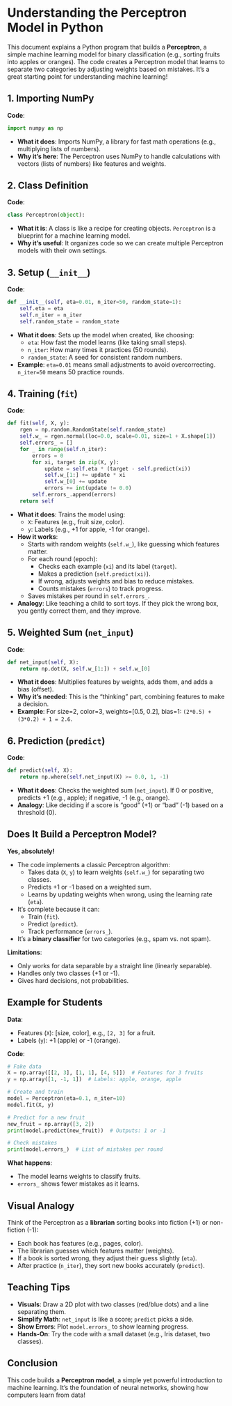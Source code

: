 # Understanding the Perceptron Model in Python

This document explains a Python program that builds a **Perceptron**, a simple machine learning model for binary classification (e.g., sorting fruits into apples or oranges). The code creates a Perceptron model that learns to separate two categories by adjusting weights based on mistakes. It’s a great starting point for understanding machine learning!

## 1. Importing NumPy

**Code**:
```python
import numpy as np
```

- **What it does**: Imports NumPy, a library for fast math operations (e.g., multiplying lists of numbers).
- **Why it’s here**: The Perceptron uses NumPy to handle calculations with vectors (lists of numbers) like features and weights.

## 2. Class Definition

**Code**:
```python
class Perceptron(object):
```

- **What it is**: A class is like a recipe for creating objects. `Perceptron` is a blueprint for a machine learning model.
- **Why it’s useful**: It organizes code so we can create multiple Perceptron models with their own settings.

## 3. Setup (`__init__`)

**Code**:
```python
def __init__(self, eta=0.01, n_iter=50, random_state=1):
    self.eta = eta
    self.n_iter = n_iter
    self.random_state = random_state
```

- **What it does**: Sets up the model when created, like choosing:
  - `eta`: How fast the model learns (like taking small steps).
  - `n_iter`: How many times it practices (50 rounds).
  - `random_state`: A seed for consistent random numbers.
- **Example**: `eta=0.01` means small adjustments to avoid overcorrecting. `n_iter=50` means 50 practice rounds.

## 4. Training (`fit`)

**Code**:
```python
def fit(self, X, y):
    rgen = np.random.RandomState(self.random_state)
    self.w_ = rgen.normal(loc=0.0, scale=0.01, size=1 + X.shape[1])
    self.errors_ = []
    for _ in range(self.n_iter):
        errors = 0
        for xi, target in zip(X, y):
            update = self.eta * (target - self.predict(xi))
            self.w_[1:] += update * xi
            self.w_[0] += update
            errors += int(update != 0.0)
        self.errors_.append(errors)
    return self
```

- **What it does**: Trains the model using:
  - `X`: Features (e.g., fruit size, color).
  - `y`: Labels (e.g., +1 for apple, -1 for orange).
- **How it works**:
  - Starts with random weights (`self.w_`), like guessing which features matter.
  - For each round (epoch):
    - Checks each example (`xi`) and its label (`target`).
    - Makes a prediction (`self.predict(xi)`).
    - If wrong, adjusts weights and bias to reduce mistakes.
    - Counts mistakes (`errors`) to track progress.
  - Saves mistakes per round in `self.errors_`.
- **Analogy**: Like teaching a child to sort toys. If they pick the wrong box, you gently correct them, and they improve.

## 5. Weighted Sum (`net_input`)

**Code**:
```python
def net_input(self, X):
    return np.dot(X, self.w_[1:]) + self.w_[0]
```

- **What it does**: Multiplies features by weights, adds them, and adds a bias (offset).
- **Why it’s needed**: This is the “thinking” part, combining features to make a decision.
- **Example**: For size=2, color=3, weights=[0.5, 0.2], bias=1: `(2*0.5) + (3*0.2) + 1 = 2.6`.

## 6. Prediction (`predict`)

**Code**:
```python
def predict(self, X):
    return np.where(self.net_input(X) >= 0.0, 1, -1)
```

- **What it does**: Checks the weighted sum (`net_input`). If 0 or positive, predicts +1 (e.g., apple); if negative, -1 (e.g., orange).
- **Analogy**: Like deciding if a score is “good” (+1) or “bad” (-1) based on a threshold (0).

## Does It Build a Perceptron Model?

**Yes, absolutely!**
- The code implements a classic Perceptron algorithm:
  - Takes data (`X`, `y`) to learn weights (`self.w_`) for separating two classes.
  - Predicts +1 or -1 based on a weighted sum.
  - Learns by updating weights when wrong, using the learning rate (`eta`).
- It’s complete because it can:
  - Train (`fit`).
  - Predict (`predict`).
  - Track performance (`errors_`).
- It’s a **binary classifier** for two categories (e.g., spam vs. not spam).

**Limitations**:
- Only works for data separable by a straight line (linearly separable).
- Handles only two classes (+1 or -1).
- Gives hard decisions, not probabilities.

## Example for Students

**Data**:
- Features (`X`): [size, color], e.g., `[2, 3]` for a fruit.
- Labels (`y`): +1 (apple) or -1 (orange).

**Code**:
```python
# Fake data
X = np.array([[2, 3], [1, 1], [4, 5]])  # Features for 3 fruits
y = np.array([1, -1, 1])  # Labels: apple, orange, apple

# Create and train
model = Perceptron(eta=0.1, n_iter=10)
model.fit(X, y)

# Predict for a new fruit
new_fruit = np.array([3, 2])
print(model.predict(new_fruit))  # Outputs: 1 or -1

# Check mistakes
print(model.errors_)  # List of mistakes per round
```

**What happens**:
- The model learns weights to classify fruits.
- `errors_` shows fewer mistakes as it learns.

## Visual Analogy

Think of the Perceptron as a **librarian** sorting books into fiction (+1) or non-fiction (-1):
- Each book has features (e.g., pages, color).
- The librarian guesses which features matter (weights).
- If a book is sorted wrong, they adjust their guess slightly (`eta`).
- After practice (`n_iter`), they sort new books accurately (`predict`).

## Teaching Tips

- **Visuals**: Draw a 2D plot with two classes (red/blue dots) and a line separating them.
- **Simplify Math**: `net_input` is like a score; `predict` picks a side.
- **Show Errors**: Plot `model.errors_` to show learning progress.
- **Hands-On**: Try the code with a small dataset (e.g., Iris dataset, two classes).

## Conclusion

This code builds a **Perceptron model**, a simple yet powerful introduction to machine learning. It’s the foundation of neural networks, showing how computers learn from data!